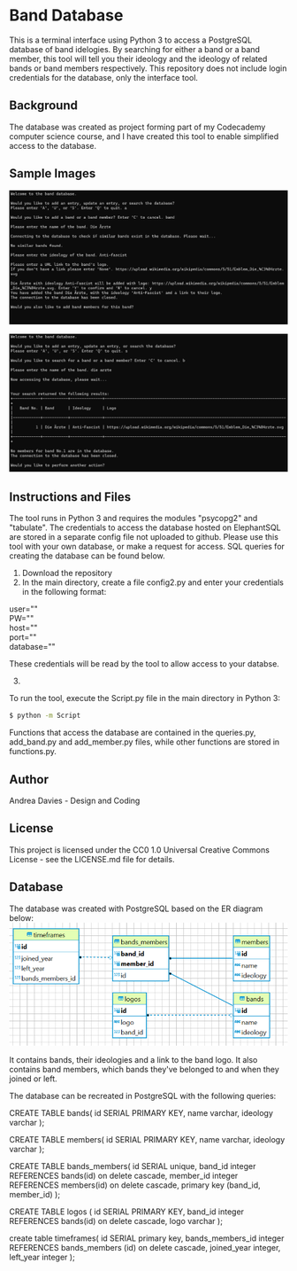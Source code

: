 # Band Database

This is a terminal interface using Python 3 to access a PostgreSQL database of band idelogies.
By searching for either a band or a band member, this tool will tell you their ideology and the ideology of related bands or band members respectively.
This repository does not include login credentials for the database, only the interface tool.

## Background

The database was created as project forming part of my Codecademy computer science course, and I have created this tool to enable simplified access to the database. 

## Sample Images

![Example of the sequence for adding a band](https://github.com/AndreaDavies228/band_database/blob/main/add_band.png)

![Example of the sequence for searching for a band](https://github.com/AndreaDavies228/band_database/blob/main/search_band.png)


## Instructions and Files

The tool runs in Python 3 and requires the modules "psycopg2" and "tabulate".
The credentials to access the database hosted on ElephantSQL are stored in a separate config file not uploaded to github. Please use this tool with your own database, or make a request for access. SQL queries for creating the database can be found below.

1. Download the repository
2. In the main directory, create a file config2.py and enter your credentials in the following format:

user=""<br>
PW=""<br>
host=""<br>
port=""<br>
database=""<br>

These credentials will be read by the tool to allow access to your databse.

3. 

To run the tool, execute the Script.py file in the main directory in Python 3:

```bash
$ python -m Script
```

Functions that access the database are contained in the queries.py, add_band.py and add_member.py files, while other functions are stored in functions.py.

## Author

Andrea Davies - Design and Coding

## License 

This project is licensed under the CC0 1.0 Universal Creative Commons License - see the LICENSE.md file for details.

## Database

The database was created with PostgreSQL based on the ER diagram below:
![ER Diagram](https://github.com/AndreaDavies228/band_database/blob/main/ER%20Diagram.png)

It contains bands, their ideologies and a link to the band logo.
It also contains band members, which bands they've belonged to and when they joined or left.

The database can be recreated in PostgreSQL with the following queries:

CREATE TABLE bands(
id SERIAL PRIMARY KEY,
name varchar,
ideology varchar
);

CREATE TABLE members(
id SERIAL PRIMARY KEY,
name varchar,
ideology varchar
);

CREATE TABLE bands_members(
id SERIAL unique,
band_id integer REFERENCES bands(id) on delete cascade,
member_id integer REFERENCES members(id) on delete cascade,
primary key (band_id, member_id)
);

CREATE TABLE logos (
id SERIAL PRIMARY KEY,
band_id integer REFERENCES bands(id) on delete cascade,
logo varchar 
);

create table timeframes(
id SERIAL primary key,
bands_members_id integer REFERENCES bands_members (id) on delete cascade,
joined_year integer,
left_year integer
);
